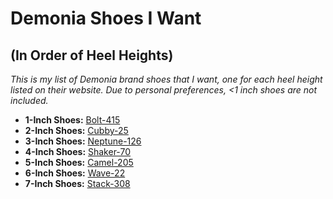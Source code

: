 # Demonia Shoes I Want
## (In Order of Heel Heights)

*This is my list of Demonia brand shoes that I want, one for each heel height listed on their website. Due to personal preferences, <1 inch shoes are not included.*

- **1-Inch Shoes:** [Bolt-415](https://demoniacult.com/collections/all/products/bolt-415bvl?_pos=10&_fid=86b0955aa&_ss=c)
- **2-Inch Shoes:** [Cubby-25](https://demoniacult.com/collections/all/products/cubby-25bhg?_pos=18&_fid=1c29542e1&_ss=c)
- **3-Inch Shoes:** [Neptune-126](https://demoniacult.com/collections/all/products/neptune-126bvlfnpt?_pos=76&_fid=50209aebc&_ss=c)
- **4-Inch Shoes:** [Shaker-70](https://demoniacult.com/collections/all/products/shaker-70wvlbfn?_pos=110&_fid=685de29f5&_ss=c)
- **5-Inch Shoes:** [Camel-205](https://demoniacult.com/collections/all/products/camel-205gyrefl?_pos=19&_fid=4bc7ff34f&_ss=c)
- **6-Inch Shoes:** [Wave-22](https://demoniacult.com/collections/all/products/wave-22bvl?_pos=17&_fid=ef0792f86&_ss=c)
- **7-Inch Shoes:** [Stack-308](https://demoniacult.com/collections/all/products/stack-308bpu?_pos=10&_fid=6ada5f33b&_ss=c)
